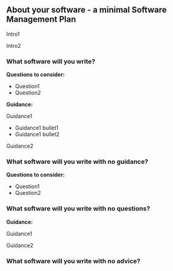 ## About your software - a minimal Software Management Plan

Intro1

Intro2

### What software will you write?

**Questions to consider:**

* Question1
* Question2

**Guidance:**

Guidance1

* Guidance1 bullet1
* Guidance1 bullet2

Guidance2

### What software will you write with no guidance?

**Questions to consider:**

* Question1
* Question2

### What software will you write with no questions?

**Guidance:**

Guidance1

Guidance2

### What software will you write with no advice?

